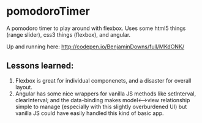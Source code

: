 # pomodoroTimer
A pomodoro timer to play around with flexbox. Uses some html5 things (range slider), css3 things (flexbox), and angular.

Up and running here: http://codepen.io/BenjaminDowns/full/MKdONK/

## Lessons learned: 
1. Flexbox is great for individual componenets, and a disaster for overall layout.
2. Angular has some nice wrappers for vanilla JS methods like setInterval, clearInterval; and the data-binding makes model<-->view relationship simple to manage (especially with this slightly overburdened UI) but vanilla JS could have easily handled this kind of basic app.
